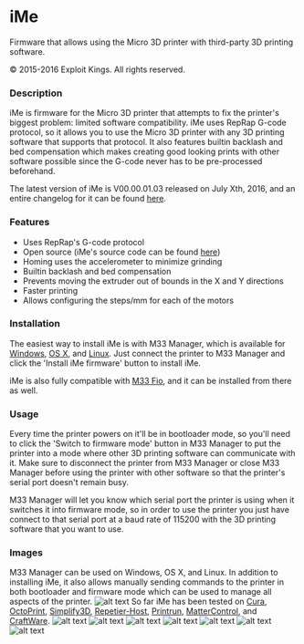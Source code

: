 # iMe
Firmware that allows using the Micro 3D printer with third-party 3D printing software.

© 2015-2016 Exploit Kings. All rights reserved.

### Description
iMe is firmware for the Micro 3D printer that attempts to fix the printer's biggest problem: limited software compatibility. iMe uses RepRap G-code protocol, so it allows you to use the Micro 3D printer with any 3D printing software that supports that protocol. It also features builtin backlash and bed compensation which makes creating good looking prints with other software possible since the G-code never has to be pre-processed beforehand.

The latest version of iMe is V00.00.01.03 released on July Xth, 2016, and an entire changelog for it can be found [here](https://raw.githubusercontent.com/donovan6000/iMe/master/Changelog).

### Features
* Uses RepRap's G-code protocol
* Open source (iMe's source code can be found [here](https://github.com/donovan6000/iMe))
* Homing uses the accelerometer to minimize grinding
* Builtin backlash and bed compensation
* Prevents moving the extruder out of bounds in the X and Y directions
* Faster printing
* Allows configuring the steps/mm for each of the motors

### Installation
The easiest way to install iMe is with M33 Manager, which is available for [Windows](https://raw.githubusercontent.com/donovan6000/iMe/master/M33%20Manager/M33%20Manager%20Windows.zip), [OS X](https://raw.githubusercontent.com/donovan6000/iMe/master/M33%20Manager/M33%20Manager%20OS%20X.zip), and [Linux](https://raw.githubusercontent.com/donovan6000/iMe/master/M33%20Manager/M33%20Manager%20Linux.zip). Just connect the printer to M33 Manager and click the 'Install iMe firmware' button to install iMe.

iMe is also fully compatible with [M33 Fio](https://github.com/donovan6000/M33-Fio), and it can be installed from there as well.

### Usage
Every time the printer powers on it'll be in bootloader mode, so you'll need to click the 'Switch to firmware mode' button in M33 Manager to put the printer into a mode where other 3D printing software can communicate with it. Make sure to disconnect the printer from M33 Manager or close M33 Manager before using the printer with other software so that the printer's serial port doesn't remain busy.

M33 Manager will let you know which serial port the printer is using when it switches it into firmware mode, so in order to use the printer you just have connect to that serial port at a baud rate of 115200 with the 3D printing software that you want to use.

### Images
M33 Manager can be used on Windows, OS X, and Linux. In addition to installing iMe, it also allows manually sending commands to the printer in both bootloader and firmware mode which can be used to manage all aspects of the printer.
![alt text](https://raw.githubusercontent.com/donovan6000/iMe/master/images/m33%20manager.png "M33 Manager")
So far iMe has been tested on [Cura](https://ultimaker.com/en/products/cura-software), [OctoPrint](http://octoprint.org/), [Simplify3D](https://www.simplify3d.com/), [Repetier-Host](https://www.repetier.com/), [Printrun](http://www.pronterface.com/), [MatterControl](http://www.mattercontrol.com/), and [CraftWare](https://craftunique.com/craftware).
![alt text](https://raw.githubusercontent.com/donovan6000/iMe/master/images/cura.png "Cura")
![alt text](https://raw.githubusercontent.com/donovan6000/iMe/master/images/octoprint.png "OctoPrint")
![alt text](https://raw.githubusercontent.com/donovan6000/iMe/master/images/simplify3d.png "Simplify3D")
![alt text](https://raw.githubusercontent.com/donovan6000/iMe/master/images/repetier-host.png "Repetier-Host")
![alt text](https://raw.githubusercontent.com/donovan6000/iMe/master/images/printrun.png "Printrun")
![alt text](https://raw.githubusercontent.com/donovan6000/iMe/master/images/mattercontrol.png "MatterControl")
![alt text](https://raw.githubusercontent.com/donovan6000/iMe/master/images/craftware.png "CraftWare")
